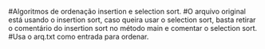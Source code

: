 #Algoritmos de ordenação insertion e selection sort.
#O arquivo original está usando o insertion sort, caso queira usar o selection sort, basta retirar o comentário do insertion sort no método main e comentar o selection sort.
#Usa o arq.txt como entrada para ordenar.
